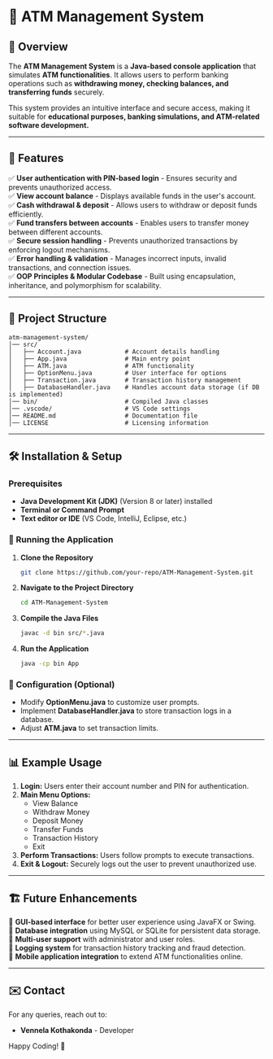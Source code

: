 # 🏦 ATM Management System

## 📌 Overview
The **ATM Management System** is a **Java-based console application** that simulates **ATM functionalities**. It allows users to perform banking operations such as **withdrawing money, checking balances, and transferring funds** securely.

This system provides an intuitive interface and secure access, making it suitable for **educational purposes, banking simulations, and ATM-related software development.**

---

## 🎯 Features
✅ **User authentication with PIN-based login** - Ensures security and prevents unauthorized access.  
✅ **View account balance** - Displays available funds in the user's account.  
✅ **Cash withdrawal & deposit** - Allows users to withdraw or deposit funds efficiently.  
✅ **Fund transfers between accounts** - Enables users to transfer money between different accounts.  
✅ **Secure session handling** - Prevents unauthorized transactions by enforcing logout mechanisms.  
✅ **Error handling & validation** - Manages incorrect inputs, invalid transactions, and connection issues.  
✅ **OOP Principles & Modular Codebase** - Built using encapsulation, inheritance, and polymorphism for scalability.  

---

## 📂 Project Structure
```
atm-management-system/
│── src/
│   ├── Account.java            # Account details handling
│   ├── App.java                # Main entry point
│   ├── ATM.java                # ATM functionality
│   ├── OptionMenu.java         # User interface for options
│   ├── Transaction.java        # Transaction history management
│   ├── DatabaseHandler.java    # Handles account data storage (if DB is implemented)
│── bin/                        # Compiled Java classes
│── .vscode/                    # VS Code settings
│── README.md                   # Documentation file
│── LICENSE                     # Licensing information
```

---

## 🛠️ Installation & Setup
### Prerequisites
- **Java Development Kit (JDK)** (Version 8 or later) installed  
- **Terminal or Command Prompt**  
- **Text editor or IDE** (VS Code, IntelliJ, Eclipse, etc.)

### 🚀 Running the Application
1. **Clone the Repository**  
   ```sh
   git clone https://github.com/your-repo/ATM-Management-System.git
   ```
2. **Navigate to the Project Directory**  
   ```sh
   cd ATM-Management-System
   ```
3. **Compile the Java Files**  
   ```sh
   javac -d bin src/*.java
   ```
4. **Run the Application**  
   ```sh
   java -cp bin App
   ```

### 🔧 Configuration (Optional)
- Modify **OptionMenu.java** to customize user prompts.  
- Implement **DatabaseHandler.java** to store transaction logs in a database.  
- Adjust **ATM.java** to set transaction limits.  

---

## 📊 Example Usage
1. **Login:** Users enter their account number and PIN for authentication.  
2. **Main Menu Options:**  
   - View Balance  
   - Withdraw Money  
   - Deposit Money  
   - Transfer Funds  
   - Transaction History  
   - Exit  
3. **Perform Transactions:** Users follow prompts to execute transactions.  
4. **Exit & Logout:** Securely logs out the user to prevent unauthorized use.  

---

## 🏗️ Future Enhancements
🔹 **GUI-based interface** for better user experience using JavaFX or Swing.  
🔹 **Database integration** using MySQL or SQLite for persistent data storage.  
🔹 **Multi-user support** with administrator and user roles.  
🔹 **Logging system** for transaction history tracking and fraud detection.  
🔹 **Mobile application integration** to extend ATM functionalities online.  

----
## ✉️ Contact
For any queries, reach out to:  
- **Vennela Kothakonda** - Developer  

Happy Coding! 🚀
